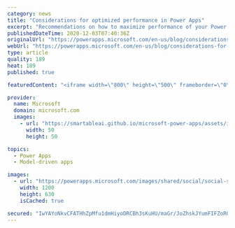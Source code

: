 ```yaml
---
category: news
title: "Considerations for optimized performance in Power Apps"
excerpt: "Recommendations on how to maximize performance of your Power Apps "
publishedDateTime: 2020-12-03T07:40:36Z
originalUrl: "https://powerapps.microsoft.com/en-us/blog/considerations-for-optimized-performance-in-power-apps/"
webUrl: "https://powerapps.microsoft.com/en-us/blog/considerations-for-optimized-performance-in-power-apps/"
type: article
quality: 189
heat: 189
published: true

featuredContent: "<iframe width=\"800\" height=\"500\" frameborder=\"0\" src=\"https://www.youtube.com/embed/jcKoqC9Vfmo\" allow=\"accelerometer; autoplay; encrypted-media; gyroscope; picture-in-picture\" allowfullscreen></iframe>"

provider:
  name: Microsoft
  domain: microsoft.com
  images:
    - url: "https://smartableai.github.io/microsoft-power-apps/assets/images/organizations/microsoft.com-50x50.jpg"
      width: 50
      height: 50

topics:
  - Power Apps
  - Model-driven apps

images:
  - url: "https://powerapps.microsoft.com/images/shared/social/social-share-post-ignite.png"
    width: 1200
    height: 630
    isCached: true

secured: "IwYAYoNkvCFATHhZpMfu1dmHiyoDRCBh3sKuHU/maGr/JoZhskJYumFIFZoROMkz9EGjknW6B92lK55j6YUCWY7WRT7Y9zAEG8zBuCDD2AGovscp5A2ezoZHAXXnB3M5OxW9DDYiSwKNiELItPxBC/QLvJx8w9tfFNSHXgZgr9QYLzQlnZTkGO5BUti+BmwK4e4kzY39buJYFwyCQY3r3qtajI8Enn1ESbwOlxqB7Zc/084enX9y5we0TvuWFNNgOSdX5TfkouK1dOmddttC3BCUeNvMUXq/m5mDEJuJc/vPl4cUwB7A0tdX3FjIEHVzJ8O4S8QDG9/zci8KH6qGE0NlbJ5Pq0e/HVGbbE6aMP83fv4z84gDyyj83chsVhAk82b3qR5V+/ZMsXIpYI7NvQkeUgomFrrmov6f+McVbMtm9NdT7buJMiW7/cyKENSLgn0hbilySSZbuLuQqE23/A==;40KnXIdeHpKhyDg+gNpcLg=="
---
```


